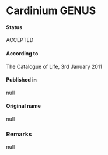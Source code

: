 # Cardinium GENUS

#### Status
ACCEPTED

#### According to
The Catalogue of Life, 3rd January 2011

#### Published in
null

#### Original name
null

### Remarks
null